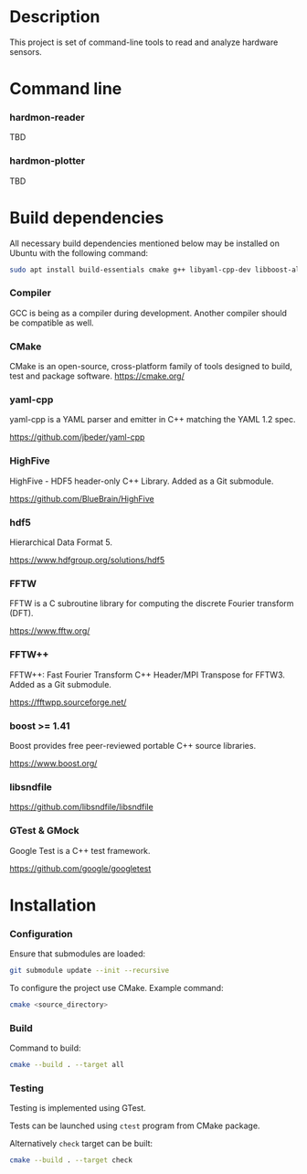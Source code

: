 # Description
This project is set of command-line tools to read and analyze hardware sensors.


# Command line

### hardmon-reader

TBD


### hardmon-plotter

TBD


# Build dependencies

All necessary build dependencies mentioned below may be installed on Ubuntu with the following command:
```sh
sudo apt install build-essentials cmake g++ libyaml-cpp-dev libboost-all-dev libhdf5-dev libfftw3-dev libsndfile1-dev libgtest-dev libgmock-dev
```

### Compiler
GCC is being as a compiler during development. Another compiler should be compatible as well.


### CMake
CMake is an open-source, cross-platform family of tools designed to build, test and package software.
<https://cmake.org/>


### yaml-cpp
yaml-cpp is a YAML parser and emitter in C++ matching the YAML 1.2 spec.

<https://github.com/jbeder/yaml-cpp>


### HighFive
HighFive - HDF5 header-only C++ Library.
Added as a Git submodule.

<https://github.com/BlueBrain/HighFive>


### hdf5
Hierarchical Data Format 5.

<https://www.hdfgroup.org/solutions/hdf5>


### FFTW
FFTW is a C subroutine library for computing the discrete Fourier transform (DFT).

<https://www.fftw.org/>


### FFTW++
FFTW++: Fast Fourier Transform C++ Header/MPI Transpose for FFTW3.
Added as a Git submodule.

<https://fftwpp.sourceforge.net/>


### boost >= 1.41
Boost provides free peer-reviewed portable C++ source libraries.

<https://www.boost.org/>


### libsndfile

<https://github.com/libsndfile/libsndfile>


### GTest & GMock
Google Test is a C++ test framework.

<https://github.com/google/googletest>


# Installation

### Configuration
Ensure that submodules are loaded:
```sh
git submodule update --init --recursive
```

To configure the project use CMake. Example command:
```sh
cmake <source_directory>
```

### Build
Command to build:
```sh
cmake --build . --target all
```


### Testing
Testing is implemented using GTest.

Tests can be launched using `ctest` program from CMake package.

Alternatively `check` target can be built:
```sh
cmake --build . --target check
```
